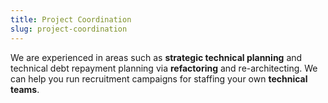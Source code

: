 ```yaml
---
title: Project Coordination
slug: project-coordination
---
```

We are experienced in areas such as **strategic technical planning** and technical debt repayment planning via **refactoring** and re-architecting. We can help you run recruitment campaigns for staffing your own **technical teams**.
